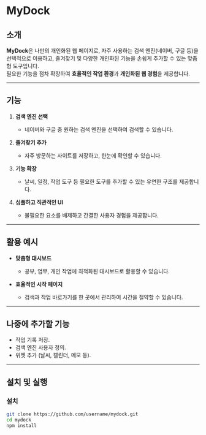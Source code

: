 # MyDock

## 소개

**MyDock**은 나만의 개인화된 웹 페이지로, 자주 사용하는 검색 엔진(네이버, 구글 등)을 선택적으로 이용하고, 즐겨찾기 및 다양한 개인화된 기능을 손쉽게 추가할 수 있는 맞춤형 도구입니다.  
필요한 기능을 점차 확장하여 **효율적인 작업 환경**과 **개인화된 웹 경험**을 제공합니다.

---

## 기능

1. **검색 엔진 선택**

   - 네이버와 구글 중 원하는 검색 엔진을 선택하여 검색할 수 있습니다.

2. **즐겨찾기 추가**

   - 자주 방문하는 사이트를 저장하고, 한눈에 확인할 수 있습니다.

3. **기능 확장**

   - 날씨, 일정, 작업 도구 등 필요한 도구를 추가할 수 있는 유연한 구조를 제공합니다.

4. **심플하고 직관적인 UI**
   - 불필요한 요소를 배제하고 간결한 사용자 경험을 제공합니다.

---

## 활용 예시

- **맞춤형 대시보드**

  - 공부, 업무, 개인 작업에 최적화된 대시보드로 활용할 수 있습니다.

- **효율적인 시작 페이지**
  - 검색과 작업 바로가기를 한 곳에서 관리하여 시간을 절약할 수 있습니다.

---

## 나중에 추가할 기능

- 작업 기록 저장.
- 검색 엔진 사용자 정의.
- 위젯 추가 (날씨, 캘린더, 메모 등).

---

## 설치 및 실행

### 설치

```bash
git clone https://github.com/username/mydock.git
cd mydock
npm install
```
